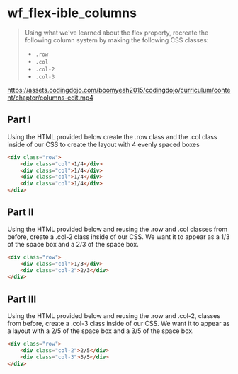 # wf_flex-ible_columns

>Using what we've learned about the flex property, recreate the following column system by making the following CSS classes:
>
>- `.row`
>- `.col`
>- `.col-2`
>- `.col-3`

https://assets.codingdojo.com/boomyeah2015/codingdojo/curriculum/content/chapter/columns-edit.mp4

## Part I

Using the HTML provided below create the .row class and the .col class inside of our CSS to create the layout with 4 evenly spaced boxes

```html
<div class="row">
    <div class="col">1/4</div>
    <div class="col">1/4</div>
    <div class="col">1/4</div>
    <div class="col">1/4</div>
</div>
```

## Part II
Using the HTML provided below and reusing the .row and .col classes from before, create a .col-2 class inside of our CSS. We want it to appear as a 1/3 of the space box and a 2/3 of the space box.

```html
<div class="row">
    <div class="col">1/3</div> 
    <div class="col-2">2/3</div>
</div>
```

## Part III
Using the HTML provided below and reusing the .row and .col-2, classes from before, create a .col-3 class inside of our CSS. We want it to appear as a layout with a 2/5 of the space box and a 3/5 of the space box.

```html
<div class="row">
    <div class="col-2">2/5</div>
    <div class="col-3">3/5</div>
</div>

```